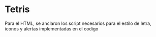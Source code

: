 # Tetris
 Para el HTML, se anclaron los script necesarios para el estilo de letra, iconos y alertas implementadas en el codigo
 
